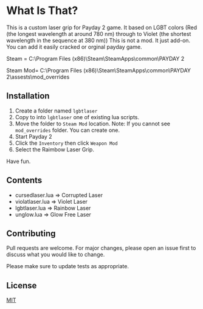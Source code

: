 # What Is That?

This is a custom laser grip for Payday 2 game. 
It based on LGBT colors (Red (the longest wavelength at around 780 nm) through to Violet (the shortest wavelength in the sequence at 380 nm))
This is not a mod. It just add-on. You can add it easily cracked or orginal payday game.

Steam = C:\Program Files (x86)\Steam\SteamApps\common\PAYDAY 2

Steam Mod= C:\Program Files (x86)\Steam\SteamApps\common\PAYDAY 2\assests\mod_overrides

## Installation

1) Create a folder named `lgbtlaser`
2) Copy to into `lgbtlaser` one of existing lua scripts.
3) Move the folder to `Steam Mod` location.
Note: If you cannot see `mod_overrides` folder. You can create one.
4) Start Payday 2 
5) Click the `Inventory` then click `Weapon Mod` 
6) Select the Raimbow Laser Grip.

Have fun.

## Contents 
- cursedlaser.lua => Corrupted Laser
- violatlaser.lua => Violet Laser
- lgbtlaser.lua => Rainbow Laser
- unglow.lua => Glow Free Laser

## Contributing
Pull requests are welcome. For major changes, please open an issue first to discuss what you would like to change.

Please make sure to update tests as appropriate.

## License
[MIT](https://choosealicense.com/licenses/mit/)
